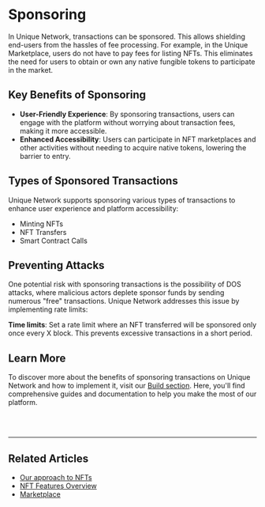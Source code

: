 # Sponsoring 

In Unique Network, transactions can be sponsored. This allows shielding end-users from the hassles of fee processing. For example, in the Unique Marketplace, users do not have to pay fees for listing NFTs. This eliminates the need for users to obtain or own any native fungible tokens to participate in the market.

## Key Benefits of Sponsoring

- **User-Friendly Experience**: By sponsoring transactions, users can engage with the platform without worrying about transaction fees, making it more accessible.
- **Enhanced Accessibility**: Users can participate in NFT marketplaces and other activities without needing to acquire native tokens, lowering the barrier to entry.

## Types of Sponsored Transactions

Unique Network supports sponsoring various types of transactions to enhance user experience and platform accessibility:

- Minting NFTs
- NFT Transfers
- Smart Contract Calls

## Preventing Attacks

One potential risk with sponsoring transactions is the possibility of DOS attacks, where malicious actors deplete sponsor funds by sending numerous "free" transactions. Unique Network addresses this issue by implementing rate limits:

**Time limits**: Set a rate limit where an NFT transferred will be sponsored only once every X block. This prevents excessive transactions in a short period.

## Learn More

To discover more about the benefits of sponsoring transactions on Unique Network and how to implement it, visit our [Build section](../../build/sdk/sponsoring.md). Here, you'll find comprehensive guides and documentation to help you make the most of our platform.

<br>
<br>

---

## Related Articles
- [Our approach to NFTs](../approach.md)
- [NFT Features Overview](../token-types/nft.md)
- [Marketplace](./marketplace.md)
